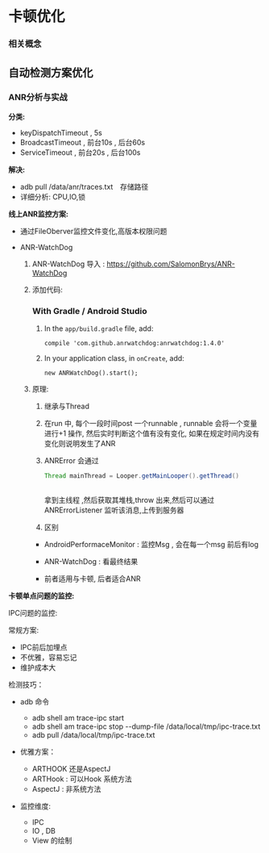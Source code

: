 # 卡顿优化

### 相关概念



## 自动检测方案优化



### ANR分析与实战

**分类:**

* keyDispatchTimeout , 5s
* BroadcastTimeout , 前台10s , 后台60s
* ServiceTimeout , 前台20s , 后台100s

**解决:**

* adb pull /data/anr/traces.txt　存储路径
* 详细分析: CPU,IO,锁

**线上ANR监控方案:**

* 通过FileOberver监控文件变化,高版本权限问题

* ANR-WatchDog

    1. ANR-WatchDog 导入 : https://github.com/SalomonBrys/ANR-WatchDog

    2. 添加代码:

        ### With Gradle / Android Studio

        1. In the `app/build.gradle` file, add:

            ```
            compile 'com.github.anrwatchdog:anrwatchdog:1.4.0'
            ```

        2. In your application class, in `onCreate`, add:

            ```
            new ANRWatchDog().start();
            ```

    3. 原理:

        1. 继承与Thread

        2. 在run 中, 每个一段时间post 一个runnable , runnable 会将一个变量进行+1 操作, 然后实时判断这个值有没有变化, 如果在规定时间内没有变化则说明发生了ANR

        3. ANRError 会通过

            ```java
            Thread mainThread = Looper.getMainLooper().getThread()
                
            ```

            拿到主线程 ,然后获取其堆栈,throw 出来,然后可以通过ANRErrorListener 监听该消息,上传到服务器

            

        4. 区别

          * AndroidPerformaceMonitor : 监控Msg , 会在每一个msg 前后有log

          * ANR-WatchDog : 看最终结果

          * 前者适用与卡顿, 后者适合ANR



**卡顿单点问题的监控:**

IPC问题的监控:

常规方案:

* IPC前后加埋点
* 不优雅，容易忘记
* 维护成本大

检测技巧：

* adb 命令

    * adb shell am trace-ipc start
    * adb shell am trace-ipc stop --dump-file /data/local/tmp/ipc-trace.txt
    * adb pull  /data/local/tmp/ipc-trace.txt

* 优雅方案：

    * ARTHOOK 还是AspectJ
    * ARTHook : 可以Hook 系统方法
    * AspectJ : 非系统方法

* 监控维度:

    * IPC
    * IO , DB 
    * View 的绘制

    
